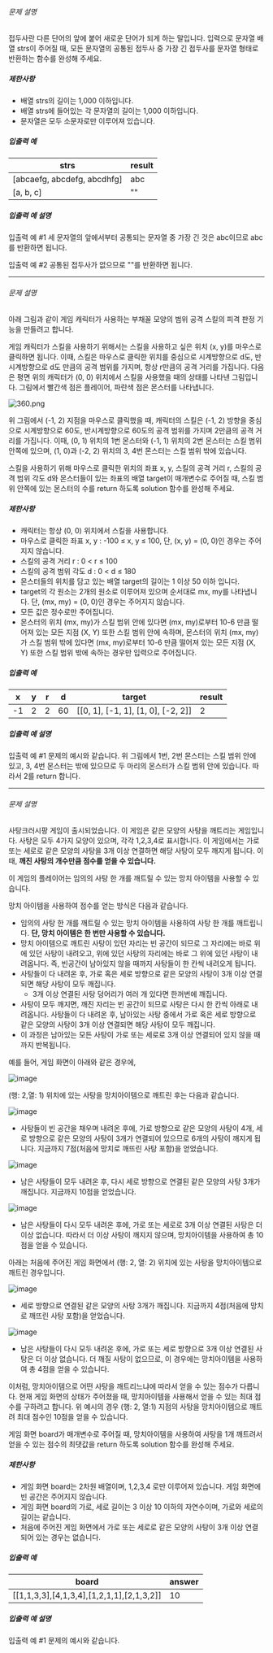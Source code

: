 ###### 문제 설명

접두사란 다른 단어의 앞에 붙어 새로운 단어가 되게 하는 말입니다. 입력으로 문자열 배열 strs이 주어질 때, 모든 문자열의 공통된 접두사 중 가장 긴 접두사를 문자열 형태로 반환하는 함수를 완성해 주세요.

##### 제한사항

- 배열 strs의 길이는 1,000 이하입니다.
- 배열 strs에 들어있는 각 문자열의 길이는 1,000 이하입니다.
- 문자열은 모두 소문자로만 이루어져 있습니다.

##### 입출력 예

| strs                        | result |
| --------------------------- | ------ |
| [abcaefg, abcdefg, abcdhfg] | abc    |
| [a, b, c]                   | ""     |

##### 입출력 예 설명

입출력 예 #1
세 문자열의 앞에서부터 공통되는 문자열 중 가장 긴 것은 abc이므로 abc를 반환하면 됩니다.

입출력 예 #2
공통된 접두사가 없으므로 ""를 반환하면 됩니다.

---

###### 문제 설명

아래 그림과 같이 게임 캐릭터가 사용하는 부채꼴 모양의 범위 공격 스킬의 피격 판정 기능을 만들려고 합니다.



게임 캐릭터가 스킬을 사용하기 위해서는 스킬을 사용하고 싶은 위치 (x, y)를 마우스로 클릭하면 됩니다. 이때, 스킬은 마우스로 클릭한 위치를 중심으로 시계방향으로 d도, 반시계방향으로 d도 만큼의 공격 범위를 가지며, 항상 r만큼의 공격 거리를 가집니다.
다음은 평면 위의 캐릭터가 (0, 0) 위치에서 스킬을 사용했을 때의 상태를 나타낸 그림입니다. 그림에서 빨간색 점은 플레이어, 파란색 점은 몬스터를 나타냅니다.

![360.png](https://grepp-programmers.s3.amazonaws.com/files/production/8262ba8f1c/c8e8a339-e695-49e2-8a1d-7f666d262f18.png)

위 그림에서 (-1, 2) 지점을 마우스로 클릭했을 때, 캐릭터의 스킬은 (-1, 2) 방향을 중심으로 시계방향으로 60도, 반시계방향으로 60도의 공격 범위를 가지며 2만큼의 공격 거리를 가집니다. 이때, (0, 1) 위치의 1번 몬스터와 (-1, 1) 위치의 2번 몬스터는 스킬 범위 안쪽에 있으며, (1, 0)과 (-2, 2) 위치의 3, 4번 몬스터는 스킬 범위 밖에 있습니다.

스킬을 사용하기 위해 마우스로 클릭한 위치의 좌표 x, y, 스킬의 공격 거리 r, 스킬의 공격 범위 각도 d와 몬스터들이 있는 좌표의 배열 target이 매개변수로 주어질 때, 스킬 범위 안쪽에 있는 몬스터의 수를 return 하도록 solution 함수를 완성해 주세요.

##### 제한사항

- 캐릭터는 항상 (0, 0) 위치에서 스킬을 사용합니다.
- 마우스로 클릭한 좌표 x, y : -100 ≤ x, y ≤ 100, 단, (x, y) = (0, 0)인 경우는 주어지지 않습니다.
- 스킬의 공격 거리 r : 0 < r ≤ 100
- 스킬의 공격 범위 각도 d : 0 < d ≤ 180
- 몬스터들의 위치를 담고 있는 배열 target의 길이는 1 이상 50 이하 입니다.
- target의 각 원소는 2개의 원소로 이루어져 있으며 순서대로 mx, my를 나타냅니다. 단, (mx, my) = (0, 0)인 경우는 주어지지 않습니다.
- 모든 값은 정수로만 주어집니다.
- 몬스터의 위치 (mx, my)가 스킬 범위 안에 있다면 (mx, my)로부터 10-6 만큼 떨어져 있는 모든 지점 (X, Y) 또한 스킬 범위 안에 속하며, 몬스터의 위치 (mx, my)가 스킬 범위 밖에 있다면 (mx, my)로부터 10-6 만큼 떨어져 있는 모든 지점 (X, Y) 또한 스킬 범위 밖에 속하는 경우만 입력으로 주어집니다.

##### 입출력 예

| x    | y    | r    | d    | target                             | result |
| ---- | ---- | ---- | ---- | ---------------------------------- | ------ |
| -1   | 2    | 2    | 60   | [[0, 1], [-1, 1], [1, 0], [-2, 2]] | 2      |

##### 입출력 예 설명

입출력 예 #1
문제의 예시와 같습니다. 위 그림에서 1번, 2번 몬스터는 스킬 범위 안에 있고, 3, 4번 몬스터는 밖에 있으므로 두 마리의 몬스터가 스킬 범위 안에 있습니다. 따라서 2를 return 합니다.



---

###### 문제 설명

사탕크러시팡 게임이 출시되었습니다. 이 게임은 같은 모양의 사탕을 깨트리는 게임입니다. 사탕은 모두 4가지 모양이 있으며, 각각 1,2,3,4로 표시합니다. 이 게임에서는 가로 또는 세로로 같은 모양의 사탕을 3개 이상 연결하면 해당 사탕이 모두 깨지게 됩니다. 이때, **깨진 사탕의 개수만큼 점수를 얻을 수 있습니다.**

이 게임의 플레이어는 임의의 사탕 한 개를 깨트릴 수 있는 망치 아이템을 사용할 수 있습니다.

망치 아이템을 사용하여 점수를 얻는 방식은 다음과 같습니다.

- 임의의 사탕 한 개를 깨트릴 수 있는 망치 아이템을 사용하여 사탕 한 개를 깨트립니다. **단, 망치 아이템은 한 번만 사용할 수 있습니다.**
- 망치 아이템으로 깨트린 사탕이 있던 자리는 빈 공간이 되므로 그 자리에는 바로 위에 있던 사탕이 내려오고, 위에 있던 사탕의 자리에는 바로 그 위에 있던 사탕이 내려옵니다. 즉, 빈공간이 남아있지 않을 때까지 사탕들이 한 칸씩 내려오게 됩니다.
- 사탕들이 다 내려온 후, 가로 혹은 세로 방향으로 같은 모양의 사탕이 3개 이상 연결되면 해당 사탕이 모두 깨집니다.
  - 3개 이상 연결된 사탕 덩어리가 여러 개 있다면 한꺼번에 깨집니다.
- 사탕이 모두 깨지면, 깨진 자리는 빈 공간이 되므로 사탕은 다시 한 칸씩 아래로 내려옵니다. 사탕들이 다 내려온 후, 남아있는 사탕 중에서 가로 혹은 세로 방향으로 같은 모양의 사탕이 3개 이상 연결되면 해당 사탕이 모두 깨집니다.
- 이 과정은 남아있는 모든 사탕이 가로 또는 세로로 3개 이상 연결되어 있지 않을 때까지 반복됩니다.

예를 들어, 게임 화면이 아래와 같은 경우에,

![image](https://res.cloudinary.com/jistring93/image/upload/v1481262471/%EA%B7%B8%EB%A6%BC6_d47pbf.png)

(행: 2,열: 1) 위치에 있는 사탕을 망치아이템으로 깨트린 후는 다음과 같습니다.

![image](https://res.cloudinary.com/jistring93/image/upload/v1481260968/%EA%B7%B8%EB%A6%BC1_phoyin.png)

- 사탕들이 빈 공간을 채우며 내려온 후에, 가로 방향으로 같은 모양의 사탕이 4개, 세로 방향으로 같은 모양의 사탕이 3개가 연결되어 있으므로 6개의 사탕이 깨지게 됩니다. 지금까지 7점(처음에 망치로 깨뜨린 사탕 포함)을 얻었습니다.

![image](https://res.cloudinary.com/jistring93/image/upload/v1481260821/%EA%B7%B8%EB%A6%BC2_niax2d.png)

- 남은 사탕들이 모두 내려온 후, 다시 세로 방향으로 연결된 같은 모양의 사탕 3개가 깨집니다. 지금까지 10점을 얻었습니다.

![image](https://res.cloudinary.com/jistring93/image/upload/v1481260972/%EA%B7%B8%EB%A6%BC3_cupaml.png)

- 남은 사탕들이 다시 모두 내려온 후에, 가로 또는 세로로 3개 이상 연결된 사탕은 더 이상 없습니다. 따라서 더 이상 사탕이 깨지지 않으며, 망치아이템을 사용하여 총 10점을 얻을 수 있습니다.

아래는 처음에 주어진 게임 화면에서 (행: 2, 열: 2) 위치에 있는 사탕을 망치아이템으로 깨트린 경우입니다.

![image](https://res.cloudinary.com/jistring93/image/upload/v1481261213/%EA%B7%B8%EB%A6%BC4_kolskk.png)

- 세로 방향으로 연결된 같은 모양의 사탕 3개가 깨집니다. 지금까지 4점(처음에 망치로 깨뜨린 사탕 포함)을 얻었습니다.

![image](https://res.cloudinary.com/jistring93/image/upload/v1481261215/%EA%B7%B8%EB%A6%BC5_e8t2ar.png)

- 남은 사탕들이 다시 모두 내려온 후에, 가로 또는 세로 방향으로 3개 이상 연결된 사탕은 더 이상 없습니다. 더 깨질 사탕이 없으므로, 이 경우에는 망치아이템을 사용하여 총 4점을 얻을 수 있습니다.

이처럼, 망치아이템으로 어떤 사탕을 깨트리느냐에 따라서 얻을 수 있는 점수가 다릅니다. 현재 게임 화면의 상태가 주어졌을 때, 망치아이템을 사용해서 얻을 수 있는 최대 점수를 구하려고 합니다. 위 예시의 경우 (행: 2, 열:1) 지점의 사탕을 망치아이템으로 깨트려 최대 점수인 10점을 얻을 수 있습니다.

게임 화면 board가 매개변수로 주어질 때, 망치아이템을 사용하여 사탕을 1개 깨트려서 얻을 수 있는 점수의 최댓값을 return 하도록 solution 함수를 완성해 주세요.

##### 제한사항

- 게임 화면 board는 2차원 배열이며, 1,2,3,4 로만 이루어져 있습니다. 게임 화면에 빈 공간은 주어지지 않습니다.
- 게임 화면 board의 가로, 세로 길이는 3 이상 10 이하의 자연수이며, 가로와 세로의 길이는 같습니다.
- 처음에 주어진 게임 화면에서 가로 또는 세로로 같은 모양의 사탕이 3개 이상 연결되어 있는 경우는 없습니다.

##### 입출력 예

| board                                     | answer |
| ----------------------------------------- | ------ |
| [[1,1,3,3],[4,1,3,4],[1,2,1,1],[2,1,3,2]] | 10     |

##### 입출력 예 설명

입출력 예 #1
문제의 예시와 같습니다.
